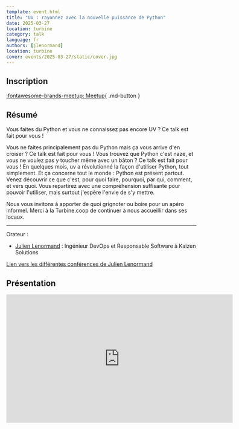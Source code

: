 ```yaml
---
template: event.html
title: "UV : rayonnez avec la nouvelle puissance de Python"
date: 2025-03-27
location: turbine
category: talk
language: fr
authors: [jlenormand]
location: turbine
cover: events/2025-03-27/static/cover.jpg
---
```


## Inscription

[:fontawesome-brands-meetup: Meetup](https://www.meetup.com/groupe-dutilisateurs-python-grenoble/events/306664158/){ .md-button }

## Résumé

Vous faites du Python et vous ne connaissez pas encore UV ? Ce talk est fait pour vous !

Vous ne faites principalement pas du Python mais ça vous arrive d'en croiser ? Ce talk est fait pour vous !
Vous trouvez que Python c'est naze, et vous ne voulez pas y toucher même avec un bâton ? Ce talk est fait pour vous !
En quelques mois, uv a révolutionné la façon d'utiliser Python, tout simplement. Et ça concerne tout le monde : Python est présent partout.
Venez découvrir ce que c'est, pour quoi faire, pourquoi, par qui, comment, et vers quoi.
Vous repartirez avec une compréhension suffisante pour pouvoir l'utiliser, mais surtout j'espère l'envie de s'y mettre.

Nous vous invitons à apporter de quoi grignoter ou boire pour un apéro informel.
Merci à la Turbine.coop de continuer à nous accueillir dans ses locaux.

___

Orateur :

- [Julien Lenormand](https://sessionize.com/lenormand-julien/) : Ingénieur DevOps et Responsable Software à Kaizen Solutions

[Lien vers les différentes conférences de Julien Lenormand](https://www.lenormand-julien.fr/talks.html)

## Présentation

<iframe
  src="https://www.lenormand-julien.fr/talks/Human%20Talks%20Grenoble%20D%C3%A9cembre%202024%20-%20uv%20-%20la%20r%C3%A9volution%20pour%20Python.html#/title-slide"
  width="600"
  height="340"
  scrolling="no"
  frameborder="0"
  webkitallowfullscreen
  mozallowfullscreen
  allowfullscreen
></iframe>